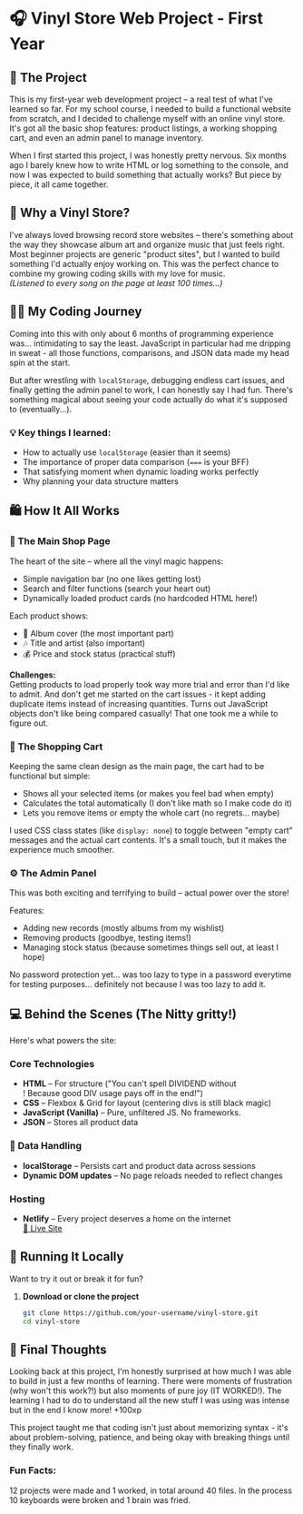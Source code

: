 # 🎧 Vinyl Store Web Project - First Year

## 📝 The Project  
This is my first-year web development project – a real test of what I've learned so far. For my school course, I needed to build a functional website from scratch, and I decided to challenge myself with an online vinyl store. It's got all the basic shop features: product listings, a working shopping cart, and even an admin panel to manage inventory.

When I first started this project, I was honestly pretty nervous. Six months ago I barely knew how to write HTML or log something to the console, and now I was expected to build something that actually works? But piece by piece, it all came together.

## 🎵 Why a Vinyl Store?  
I've always loved browsing record store websites – there's something about the way they showcase album art and organize music that just feels right. Most beginner projects are generic "product sites", but I wanted to build something I'd actually enjoy working on. This was the perfect chance to combine my growing coding skills with my love for music.  
_(Listened to every song on the page at least 100 times...)_

## 👨‍💻 My Coding Journey  
Coming into this with only about 6 months of programming experience was... intimidating to say the least. JavaScript in particular had me dripping in sweat - all those functions, comparisons, and JSON data made my head spin at the start.

But after wrestling with `localStorage`, debugging endless cart issues, and finally getting the admin panel to work, I can honestly say I had fun. There's something magical about seeing your code actually do what it's supposed to (eventually...).

### 💡 Key things I learned:
- How to actually use `localStorage` (easier than it seems)
- The importance of proper data comparison (`===` is your BFF)
- That satisfying moment when dynamic loading works perfectly
- Why planning your data structure matters

## 🛍️ How It All Works

### 🏪 The Main Shop Page
The heart of the site – where all the vinyl magic happens:
- Simple navigation bar (no one likes getting lost)
- Search and filter functions (search your heart out)
- Dynamically loaded product cards (no hardcoded HTML here!)

Each product shows:
- 🎨 Album cover (the most important part)
- 🎶 Title and artist (also important)
- 💰 Price and stock status (practical stuff)

**Challenges:**  
Getting products to load properly took way more trial and error than I'd like to admit. And don't get me started on the cart issues - it kept adding duplicate items instead of increasing quantities. Turns out JavaScript objects don't like being compared casually! That one took me a while to figure out.

### 🛒 The Shopping Cart
Keeping the same clean design as the main page, the cart had to be functional but simple:
- Shows all your selected items (or makes you feel bad when empty)
- Calculates the total automatically (I don't like math so I make code do it)
- Lets you remove items or empty the whole cart (no regrets... maybe)

I used CSS class states (like `display: none`) to toggle between "empty cart" messages and the actual cart contents. It's a small touch, but it makes the experience much smoother.

### ⚙️ The Admin Panel
This was both exciting and terrifying to build – actual power over the store!

Features:
- Adding new records (mostly albums from my wishlist)
- Removing products (goodbye, testing items!)
- Managing stock status (because sometimes things sell out, at least I hope)

No password protection yet... was too lazy to type in a password everytime for testing purposes... definitely not because I was too lazy to add it.

## 💻 Behind the Scenes (The Nitty gritty!)

Here's what powers the site:

### Core Technologies
- **HTML** – For structure ("You can't spell DIVIDEND without <div>! Because good DIV usage pays off in the end!")
- **CSS** – Flexbox & Grid for layout (centering divs is still black magic)
- **JavaScript (Vanilla)** – Pure, unfiltered JS. No frameworks.
- **JSON** – Stores all product data

### 💾 Data Handling
- **localStorage** – Persists cart and product data across sessions
- **Dynamic DOM updates** – No page reloads needed to reflect changes

### Hosting
- **Netlify** – Every project deserves a home on the internet  
  [🔗 Live Site](https://final-vinyl.netlify.app)

## 🚀 Running It Locally

Want to try it out or break it for fun?

1. **Download or clone the project**
   ```bash
   git clone https://github.com/your-username/vinyl-store.git
   cd vinyl-store
   ```

## 🤔 Final Thoughts  
Looking back at this project, I'm honestly surprised at how much I was able to build in just a few months of learning. There were moments of frustration (why won't this work?!) but also moments of pure joy (IT WORKED!).
The learning I had to do to understand all the new stuff I was using was intense but in the end I know more! +100xp

This project taught me that coding isn't just about memorizing syntax - it's about problem-solving, patience, and being okay with breaking things until they finally work.

### Fun Facts:
12 projects were made and 1 worked, in total around 40 files.
In the process 10 keyboards were broken and 1 brain was fried.
